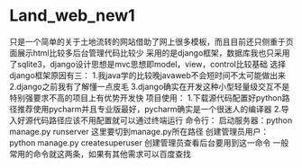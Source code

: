 # Land_web_new1
只是一个简单的关于土地流转的网站借助了网上很多模板，而且目前还只侧重于页面展示html比较多后台管理代码比较少
采用的是django框架，数据库我也只采用了sqlite3，django设计思想是mvc思想即model，view，control比较基础
选择django框架原因有三：
1.我java学的比较晚javaweb不会短时间不太可能做出来
2.django之前我有了解懂一点皮毛
3.django确实在开发这种小型轻量级交互不是特别强要求不高的项目上有优势开发快
项目使用：
1.下载源代码配置好python路径推荐使用pycharm并且专业版最好，pycharm确实是一个很迷人的编译器
2.导入好源代码路径应该不用配置就可以通过终端运行
命令行：
启动服务器：python manage.py runserver 这里要切到manage.py所在路径
创建管理员用户：python manage.py createsuperuser 创建管理员查看后台要用到这一命令
一般常用的命令就这两条，如果有其他需求可以百度查找
